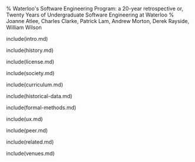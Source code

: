 % Waterloo's Software Engineering Program: a 20-year retrospective or, Twenty Years of Undergraduate Software Engineering at Waterloo
% Joanne Atlee, Charles Clarke, Patrick Lam, Andrew Morton, Derek Rayside, William Wilson


include(intro.md)

include(history.md)

include(license.md)

include(society.md)

include(curriculum.md)

include(historical-data.md)

include(formal-methods.md)

include(ux.md)

include(peer.md)

include(related.md)

include(venues.md)

